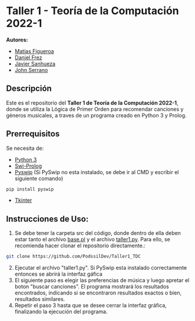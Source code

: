 # Taller 1 - Teoría de la Computación 2022-1 
**Autores:** 
* [Matías Figueroa](https://github.com/MatiasFigueroaContreras)
* [Daniel Frez](https://github.com/DanielFrez)
* [Javier Sanhueza](https://github.com/Truncus12)
* [John Serrano](https://github.com/PodssilDev)

## Descripción
Este es el repositorio del **Taller 1 de Teoría de la Computación 2022-1**, donde se utiliza la Lógica de Primer Orden para recomendar canciones y géneros musicales, a traves de un programa creado en Python 3 y Prolog.

## Prerrequisitos
Se necesita de: 
* [Python 3](https://www.python.org/downloads/)
* [Swi-Prolog](https://www.swi-prolog.org)
* [Pyswip](https://pypi.org/project/pyswip/) (Si PySwip no esta instalado, se debe ir al CMD y escribir el siguiente comando)
```sh
pip install pyswip
```
* [Tkinter](https://docs.python.org/es/3/library/tkinter.html)

## Instrucciones de Uso:
1. Se debe tener la carpeta src del código, donde dentro de ella deben estar tanto el archivo [base.pl](https://github.com/PodssilDev/Taller1_TDC/blob/main/src/base.pl) 
y el archivo [taller1.py](https://github.com/PodssilDev/Taller1_TDC/blob/main/src/taller1.py). Para ello, se recomienda hacer clonar el repositorio directamente.:
```sh
git clone https://github.com/PodssilDev/Taller1_TDC
```
2. Ejecutar el archivo "taller1.py". Si PySwip esta instalado correctamente entonces se abrirá la interfaz
gáfica
3. El siguiente paso es elegir las preferencias de música y luego apretar el boton "buscar canciones". El 
programa mostrará los resultados encontrados, indicando si se encontraron resultados exactos o bien, 
resultados similares.
4. Repetir el paso 3 hasta que se desee cerrar la interfaz gráfica, finalizando la ejecución del programa.
